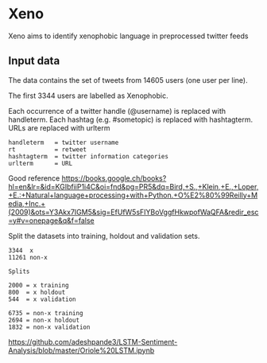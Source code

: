 # Xeno
Xeno aims to identify xenophobic language in preprocessed twitter feeds


## Input data
The data contains the set of tweets from 14605 users (one user per line). 

The first 3344 users are labelled as Xenophobic.

Each occurrence of a twitter handle (@username) is replaced with handleterm.
Each hashtag (e.g. #sometopic) is replaced with hashtagterm.
URLs are replaced with urlterm

```
handleterm   = twitter username
rt           = retweet
hashtagterm  = twitter information categories
urlterm      = URL
```

Good reference
https://books.google.ch/books?hl=en&lr=&id=KGIbfiiP1i4C&oi=fnd&pg=PR5&dq=Bird,+S.,+Klein,+E.,+Loper,+E.:+Natural+language+processing+with+Python.+O%E2%80%99Reilly+Media,+Inc.+(2009)&ots=Y3Akx7IGM5&sig=EfUfW5sFIYBoVggfHkwpofWaQFA&redir_esc=y#v=onepage&q&f=false

Split the datasets into training, holdout and validation sets.
```
3344  x
11261 non-x

Splits

2000 = x training 
800  = x holdout
544  = x validation

6735 = non-x training
2694 = non-x holdout
1832 = non-x validation
```


https://github.com/adeshpande3/LSTM-Sentiment-Analysis/blob/master/Oriole%20LSTM.ipynb




